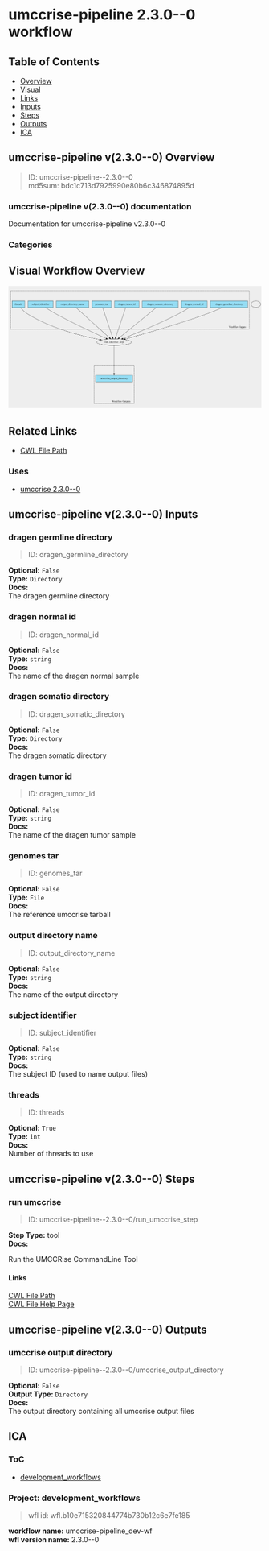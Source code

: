 
umccrise-pipeline 2.3.0--0 workflow
===================================

## Table of Contents
  
- [Overview](#umccrise-pipeline-v230--0-overview)  
- [Visual](#visual-workflow-overview)  
- [Links](#related-links)  
- [Inputs](#umccrise-pipeline-v230--0-inputs)  
- [Steps](#umccrise-pipeline-v230--0-steps)  
- [Outputs](#umccrise-pipeline-v230--0-outputs)  
- [ICA](#ica)  


## umccrise-pipeline v(2.3.0--0) Overview



  
> ID: umccrise-pipeline--2.3.0--0  
> md5sum: bdc1c713d7925990e80b6c346874895d

### umccrise-pipeline v(2.3.0--0) documentation
  
Documentation for umccrise-pipeline v2.3.0--0

### Categories
  


## Visual Workflow Overview
  
[![umccrise-pipeline__2.3.0--0.svg](../../../../images/workflows/umccrise-pipeline/2.3.0--0/umccrise-pipeline__2.3.0--0.svg)](https://github.com/umccr/cwl-ica/raw/main/.github/catalogue/images/workflows/umccrise-pipeline/2.3.0--0/umccrise-pipeline__2.3.0--0.svg)
## Related Links
  
- [CWL File Path](../../../../../../workflows/umccrise-pipeline/2.3.0--0/umccrise-pipeline__2.3.0--0.cwl)  


### Uses
  
- [umccrise 2.3.0--0](../../../tools/umccrise/2.3.0--0/umccrise__2.3.0--0.md)  

  


## umccrise-pipeline v(2.3.0--0) Inputs

### dragen germline directory



  
> ID: dragen_germline_directory
  
**Optional:** `False`  
**Type:** `Directory`  
**Docs:**  
The dragen germline directory


### dragen normal id



  
> ID: dragen_normal_id
  
**Optional:** `False`  
**Type:** `string`  
**Docs:**  
The name of the dragen normal sample


### dragen somatic directory



  
> ID: dragen_somatic_directory
  
**Optional:** `False`  
**Type:** `Directory`  
**Docs:**  
The dragen somatic directory


### dragen tumor id



  
> ID: dragen_tumor_id
  
**Optional:** `False`  
**Type:** `string`  
**Docs:**  
The name of the dragen tumor sample


### genomes tar



  
> ID: genomes_tar
  
**Optional:** `False`  
**Type:** `File`  
**Docs:**  
The reference umccrise tarball


### output directory name



  
> ID: output_directory_name
  
**Optional:** `False`  
**Type:** `string`  
**Docs:**  
The name of the output directory


### subject identifier



  
> ID: subject_identifier
  
**Optional:** `False`  
**Type:** `string`  
**Docs:**  
The subject ID (used to name output files)


### threads



  
> ID: threads
  
**Optional:** `True`  
**Type:** `int`  
**Docs:**  
Number of threads to use

  


## umccrise-pipeline v(2.3.0--0) Steps

### run umccrise


  
> ID: umccrise-pipeline--2.3.0--0/run_umccrise_step
  
**Step Type:** tool  
**Docs:**
  
Run the UMCCRise CommandLine Tool

#### Links
  
[CWL File Path](../../../../../../tools/umccrise/2.3.0--0/umccrise__2.3.0--0.cwl)  
[CWL File Help Page](../../../tools/umccrise/2.3.0--0/umccrise__2.3.0--0.md)  


## umccrise-pipeline v(2.3.0--0) Outputs

### umccrise output directory



  
> ID: umccrise-pipeline--2.3.0--0/umccrise_output_directory  

  
**Optional:** `False`  
**Output Type:** `Directory`  
**Docs:**  
The output directory containing all umccrise output files
  

  


## ICA

### ToC
  
- [development_workflows](#project-development_workflows)  


### Project: development_workflows


> wfl id: wfl.b10e715320844774b730b12c6e7fe185  

  
**workflow name:** umccrise-pipeline_dev-wf  
**wfl version name:** 2.3.0--0  

  

